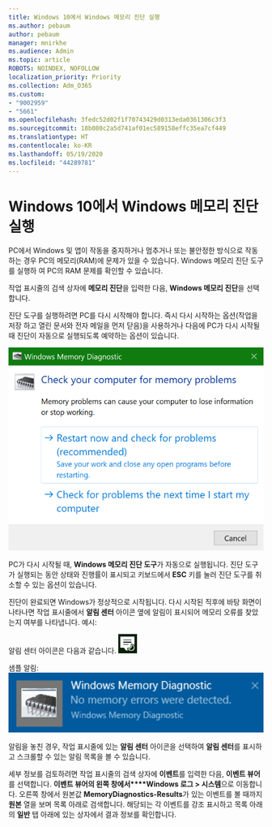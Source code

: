 ```yaml
---
title: Windows 10에서 Windows 메모리 진단 실행
ms.author: pebaum
author: pebaum
manager: mnirkhe
ms.audience: Admin
ms.topic: article
ROBOTS: NOINDEX, NOFOLLOW
localization_priority: Priority
ms.collection: Adm_O365
ms.custom:
- "9002959"
- "5661"
ms.openlocfilehash: 3fedc52d02f1f70743429d0313eda0361306c3f3
ms.sourcegitcommit: 18b080c2a5d741af01ec589158effc35ea7cf449
ms.translationtype: HT
ms.contentlocale: ko-KR
ms.lasthandoff: 05/19/2020
ms.locfileid: "44289781"
---
```

# <a name="run-windows-memory-diagnostics-in-windows-10"></a>Windows 10에서 Windows 메모리 진단 실행

PC에서 Windows 및 앱이 작동을 중지하거나 멈추거나 또는 불안정한 방식으로 작동하는 경우 PC의 메모리(RAM)에 문제가 있을 수 있습니다. Windows 메모리 진단 도구를 실행하 여 PC의 RAM 문제를 확인할 수 있습니다.

작업 표시줄의 검색 상자에 **메모리 진단**을 입력한 다음, **Windows 메모리 진단**을 선택합니다. 

진단 도구를 실행하려면 PC를 다시 시작해야 합니다. 즉시 다시 시작하는 옵션(작업을 저장 하고 열린 문서와 전자 메일을 먼저 닫음)을 사용하거나 다음에 PC가 다시 시작될 때 진단이 자동으로 실행되도록 예약하는 옵션이 있습니다.

![Windows 메모리 진단](media/windows-memory-diagnostic.png)

PC가 다시 시작될 때, **Windows 메모리 진단 도구**가 자동으로 실행됩니다. 진단 도구가 실행되는 동안 상태와 진행률이 표시되고 키보드에서 **ESC** 키를 눌러 진단 도구를 취소할 수 있는 옵션이 있습니다.

진단이 완료되면 Windows가 정상적으로 시작됩니다.
다시 시작된 직후에 바탕 화면이 나타나면 작업 표시줄에서 **알림 센터** 아이콘 옆에 알림이 표시되어 메모리 오류를 찾았는지 여부를 나타냅니다. 예시:

알림 센터 아이콘은 다음과 같습니다. ![알림 센터 아이콘](media/action-center-icon.png) 

샘플 알림: ![메모리 오류 없음](media/no-memory-errors.png)

알림을 놓친 경우, 작업 표시줄에 있는 **알림 센터** 아이콘을 선택하여 **알림 센터**를 표시하고 스크롤할 수 있는 알림 목록을 볼 수 있습니다.

세부 정보를 검토하려면 작업 표시줄의 검색 상자에 **이벤트**를 입력한 다음, **이벤트 뷰어**를 선택합니다. **이벤트 뷰어의 왼쪽 창에서****Windows 로그 > 시스템**으로 이동합니다. 오른쪽 창에서 원본값 **MemoryDiagnostics-Results**가 있는 이벤트를 볼 때까지 **원본** 열을 보며 목록 아래로 검색합니다. 해당되는 각 이벤트를 강조 표시하고 목록 아래의 **일반** 탭 아래에 있는 상자에서 결과 정보를 확인합니다.
